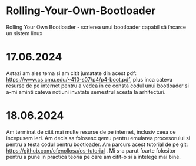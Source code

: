 # Rolling-Your-Own-Bootloader
Rolling Your Own Bootloader - scrierea unui bootloader capabil să încarce un sistem linux

# 17.06.2024
Astazi am ales tema si am citit jumatate din acest pdf: https://www.cs.cmu.edu/~410-s07/p4/p4-boot.pdf, plus inca 
cateva resurse de pe internet pentru a vedea in ce consta codul unui bootloader si a-mi aminti cateva notiuni invatate
semestrul acesta la arhitecturi.

# 18.06.2024
Am terminat de citit mai multe resurse de pe internet, inclusiv ceea ce incepusem ieri.
Am decis sa folosesc qemu pentru emularea procesorului si pentru a testa codul pentru bootloader.
Am parcurs acest tutorial de pe git: https://github.com/cfenollosa/os-tutorial . Mi s-a parut foarte folositor 
pentru a pune in practica teoria pe care am citit-o si a intelege mai bine.
